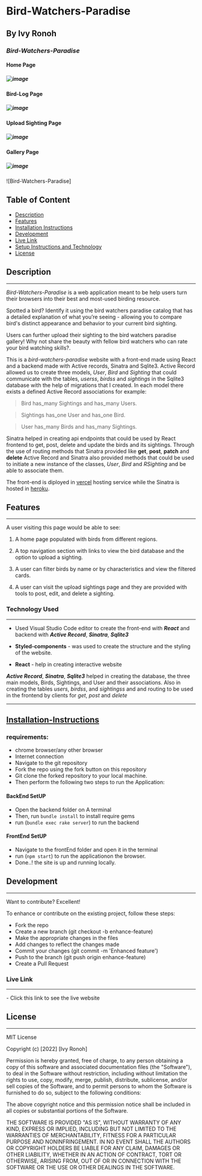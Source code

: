 # Bird-Watchers-Paradise

## By Ivy Ronoh

### _Bird-Watchers-Paradise_ 

#### Home Page
##### ![image](./frontend/src/components/images/bwp-landing.png)

#### Bird-Log Page
##### ![image](./frontend/src/components/images/bwp-log.png)


#### Upload Sighting Page
##### ![image](./frontend/src/components/images/bwp-upload.png)

#### Gallery Page
##### ![image](./frontend/src/components/images/bwp-sightings.png)


![Bird-Watchers-Paradise]

## Table of Content

- [Description](#description)
- [Features](#features)
- [Installation Instructions](#requirements)
- [Development](#development)
- [Live Link](#live-link)
- [Setup Instructions and Technology](#technology-used)
- [License](#license)

## Description

---

 _Bird-Watchers-Paradise_ is a web application meant to be help users turn their browsers into their best and most-used birding resource.

Spotted a bird? Identify it using the bird watchers paradise catalog that has a detailed explanation of what you’re seeing - allowing you to compare bird's distinct appearance and behavior to your current bird sighting.

Users can further upload their sighting to the bird watchers paradise gallery! Why not share the beauty with fellow bird watchers who can rate your bird watching skills?.

This is a _bird-watchers-paradise_ website with a front-end made using React and a backend made with Active records, Sinatra and Sqlite3. Active Record allowed us to create three models, _User_, _Bird_ and _Sighting_ that could communicate with the tables, _userss_, _birdss_ and _sightings_ in the Sqlite3 database with the help of migrations that I created. In each model there exists a defined Active Record associations for example:

> Bird has_many Sightings and has_many Users.

> Sightings has_one User and has_one Bird.

> User has_many Birds and has_many Sightings.

Sinatra helped in creating api endpoints that could be used by React frontend to get, post, delete and update the birds and its sightings. Through the use of routing methods that Sinatra provided like **get**, **post**, **patch** and **delete** Active Record and Sinatra also provided methods that could be used to initiate a new instance of the classes, _User_, _Bird_ and _RSighting_ and be able to associate them.

The front-end is diployed in [vercel](https://vercel.com/) hosting service while the Sinatra is hosted in [heroku](https://heroku.com/).

## Features

---

A user visiting this page would be able to see:

1. A home page populated with birds from different regions.

2. A top navigation section with links to view the bird database and the option to upload a sighting.

3. A user can filter birds by name or by characteristics and view the filtered cards.

4. A user can visit the upload sightings page and they are provided with tools to post, edit, and delete a sighting.


### Technology Used

---

- Used Visual Studio Code editor to create the front-end with _**React**_ and backend with _**Active Record**_, _**Sinatra**_, _**Sqlite3**_

- **Styled-components** - was used to create the structure and the styling of the website.

- **React** - help in creating interactive website

_**Active Record**_, _**Sinatra**_, _**Sqlite3**_ helped in creating the database, the three main models, Birds, Sightings, and User and their associations. Also in creating the tables _users_, _birdss_, and _sightingss_ and and routing to be used in the frontend by clients for _get_, _post_ and _delete_

---

## [Installation-Instructions]() 
### requirements:
- chrome browser/any other browser
- Internet connection
- Navigate to the git repository
- Fork  the repo using the fork button on this repository
- Git clone the forked repository to your local machine.
- Then perform the following two steps to run the Application:
#### BackEnd SetUP
- Open the backend folder on A terminal
- Then, run `bundle install` to install require gems
- run  (`bundle exec rake server`) to run the backend
#### FrontEnd SetUP
- Navigate to the frontEnd folder and open it in the terminal
- run (`npm start`) to run the applicationon the browser.
- Done..! the site is up and running locally.


## Development

---

Want to contribute? Excellent!

To enhance or contribute on the existing project, follow these steps:

- Fork the repo
- Create a new branch (git checkout -b enhance-feature)
- Make the appropriate changes in the files
- Add changes to reflect the changes made
- Commit your changes (git commit -m 'Enhanced feature')
- Push to the branch (git push origin enhance-feature)
- Create a Pull Request

### Live Link

---

\- Click this link to see the live website

## License

---

MIT License

Copyright (c) [2022] [Ivy Ronoh]

Permission is hereby granted, free of charge, to any person obtaining a copy
of this software and associated documentation files (the "Software"), to deal
in the Software without restriction, including without limitation the rights
to use, copy, modify, merge, publish, distribute, sublicense, and/or sell
copies of the Software, and to permit persons to whom the Software is
furnished to do so, subject to the following conditions:

The above copyright notice and this permission notice shall be included in all
copies or substantial portions of the Software.

THE SOFTWARE IS PROVIDED "AS IS", WITHOUT WARRANTY OF ANY KIND, EXPRESS OR
IMPLIED, INCLUDING BUT NOT LIMITED TO THE WARRANTIES OF MERCHANTABILITY,
FITNESS FOR A PARTICULAR PURPOSE AND NONINFRINGEMENT. IN NO EVENT SHALL THE
AUTHORS OR COPYRIGHT HOLDERS BE LIABLE FOR ANY CLAIM, DAMAGES OR OTHER
LIABILITY, WHETHER IN AN ACTION OF CONTRACT, TORT OR OTHERWISE, ARISING FROM,
OUT OF OR IN CONNECTION WITH THE SOFTWARE OR THE USE OR OTHER DEALINGS IN THE
SOFTWARE.